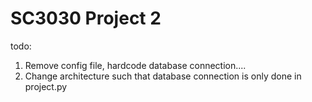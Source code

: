 # SC3030 Project 2
 todo:
 1. Remove config file, hardcode database connection....
 2. Change architecture such that database connection is only done in project.py